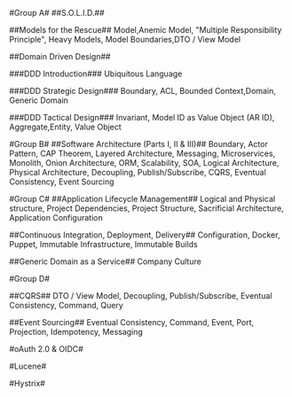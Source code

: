 #Group A#
##S.O.L.I.D.##

##Models for the Rescue##
Model,Anemic Model, "Multiple Responsibility Principle", Heavy Models, Model Boundaries,DTO / View Model	

##Domain Driven Design##

###DDD Introduction###
Ubiquitous Language

###DDD Strategic Design###
Boundary, ACL, Bounded Context,Domain, Generic Domain

###DDD Tactical Design###
Invariant, Model ID as Value Object (AR ID), Aggregate,Entity, Value Object

#Group B#
##Software Architecture (Parts I, II & III)##
Boundary, Actor Pattern, CAP Theorem, Layered Architecture, Messaging, Microservices, Monolith, Onion Architecture, ORM, Scalability, SOA, Logical Architecture, Physical Architecture, Decoupling, Publish/Subscribe, CQRS, Eventual Consistency, Event Sourcing

#Group C#
##Application Lifecycle Management##
Logical and Physical structure, Project Dependencies, Project Structure, Sacrificial Architecture, Application Configuration

##Continuous Integration, Deployment, Delivery##
Configuration, Docker, Puppet, Immutable Infrastructure, Immutable Builds

##Generic Domain as a Service##
Company Culture

#Group D#

##CQRS##
DTO / View Model, Decoupling, Publish/Subscribe, Eventual Consistency, Command, Query

##Event Sourcing##
Eventual Consistency, Command, Event, Port, Projection, Idempotency, Messaging

#oAuth 2.0 & OIDC#

#Lucene#

#Hystrix#


